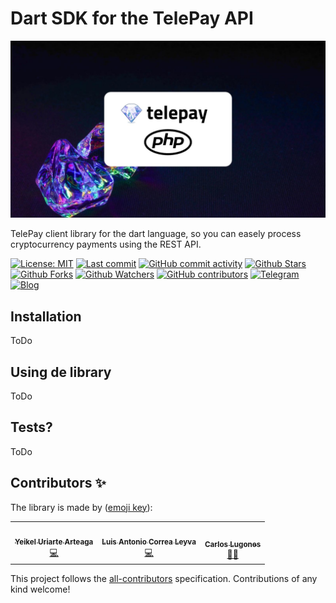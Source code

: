 # Dart SDK for the TelePay API

![TelePay Dart](https://github.com/TelePay-cash/telepay-dart/blob/main/docs/cover.jpg?raw=true)

TelePay client library for the dart language, so you can easely process cryptocurrency payments using the REST API.

[![License: MIT](https://img.shields.io/badge/License-MIT-green.svg)](https://opensource.org/licenses/MIT)
[![Last commit](https://img.shields.io/github/last-commit/telepay-cash/telepay-dart.svg?style=flat-square)](https://github.com/telepay-cash/telepay-dart/commits)
[![GitHub commit activity](https://img.shields.io/github/commit-activity/m/telepay-cash/telepay-dart?style=flat-square)](https://github.com/telepay-cash/telepay-dart/commits)
[![Github Stars](https://img.shields.io/github/stars/telepay-cash/telepay-dart?style=flat-square&logo=github&)](https://github.com/telepay-cash/telepay-dart/stargazers)
[![Github Forks](https://img.shields.io/github/forks/telepay-cash/telepay-dart?style=flat-square&logo=github)](https://github.com/telepay-cash/telepay-dart/network/members)
[![Github Watchers](https://img.shields.io/github/watchers/telepay-cash/telepay-dart?style=flat-square&logo=github)](https://github.com/telepay-cash/telepay-dart)
[![GitHub contributors](https://img.shields.io/github/contributors/telepay-cash/telepay-dart?label=code%20contributors&style=flat-square)](https://github.com/telepay-cash/telepay-dart/graphs/contributors)
[![Telegram](https://img.shields.io/badge/Telegram-2CA5E0?style=flat-squeare&logo=telegram&logoColor=white)](https://t.me/TelePayCash)
[![Blog](https://img.shields.io/badge/RSS-FFA500?style=flat-square&logo=rss&logoColor=white)](https://blog.telepay.cash)

## Installation

ToDo

## Using de library

ToDo

## Tests?

ToDo

## Contributors ✨

The library is made by ([emoji key](https://allcontributors.org/docs/en/emoji-key)):

<!-- ALL-CONTRIBUTORS-LIST:START - Do not remove or modify this section -->
<!-- prettier-ignore-start -->
<!-- markdownlint-disable -->
<table>
  <tr>
    <td align="center"><a href="https://github.com/yeikel16"><img src="https://avatars.githubusercontent.com/u/26438532?v=4" width="100px;" alt=""/><br /><sub><b>Yeikel Uriarte Arteaga</b></sub></a><br /><a href="https://github.com/TelePay-cash/telepay-dart/commits?author=yeikel16" title="Code">💻</a></td>
    <td align="center"><a href="https://github.com/luiscib3r"><img src="https://avatars.githubusercontent.com/u/32603705?v=4" width="100px;" alt=""/><br /><sub><b>Luis Antonio Correa Leyva </b></sub></a><br /><a href="https://github.com/TelePay-cash/telepay-dart/commits?author=luiscib3r" title="Code">💻</a></td>
    <td align="center"><a href="https://lugodev.com"><img src="https://avatars.githubusercontent.com/u/18733370?v=4?s=100" width="100px;" alt=""/><br /><sub><b>Carlos Lugones</b></sub></a><br /><a href="https://github.com/telepay-cash/telepay-dart/commits?author=lugodev" title="Mentoring">🧑‍🏫</a></td>
  </tr>
</table>
<!-- markdownlint-restore -->
<!-- prettier-ignore-end -->

<!-- ALL-CONTRIBUTORS-LIST:END -->

This project follows the [all-contributors](https://github.com/all-contributors/all-contributors) specification. Contributions of any kind welcome!
